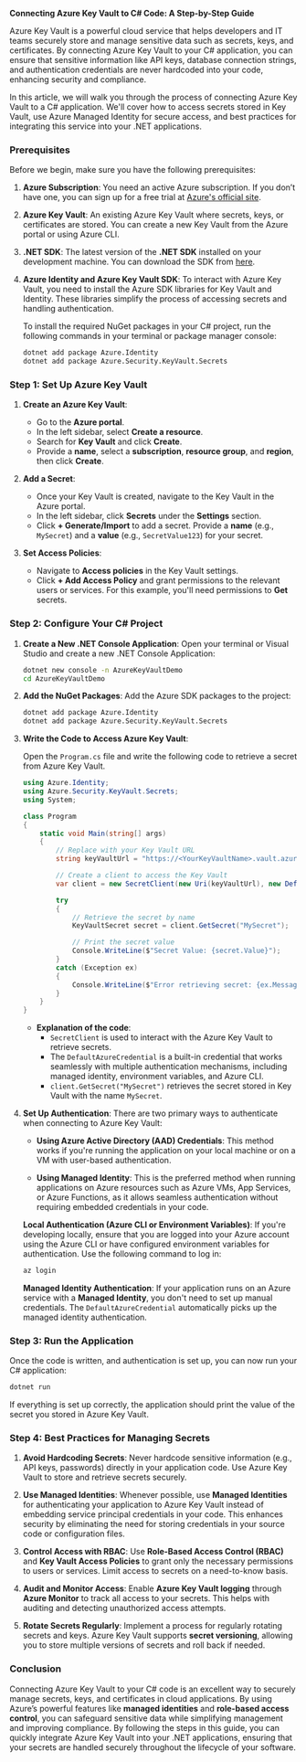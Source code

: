 **Connecting Azure Key Vault to C# Code: A Step-by-Step Guide**

Azure Key Vault is a powerful cloud service that helps developers and IT teams securely store and manage sensitive data such as secrets, keys, and certificates. By connecting Azure Key Vault to your C# application, you can ensure that sensitive information like API keys, database connection strings, and authentication credentials are never hardcoded into your code, enhancing security and compliance.

In this article, we will walk you through the process of connecting Azure Key Vault to a C# application. We'll cover how to access secrets stored in Key Vault, use Azure Managed Identity for secure access, and best practices for integrating this service into your .NET applications.

### Prerequisites

Before we begin, make sure you have the following prerequisites:

1. **Azure Subscription**: You need an active Azure subscription. If you don’t have one, you can sign up for a free trial at [Azure's official site](https://azure.microsoft.com/en-us/free/).
   
2. **Azure Key Vault**: An existing Azure Key Vault where secrets, keys, or certificates are stored. You can create a new Key Vault from the Azure portal or using Azure CLI.

3. **.NET SDK**: The latest version of the **.NET SDK** installed on your development machine. You can download the SDK from [here](https://dotnet.microsoft.com/download).

4. **Azure Identity and Azure Key Vault SDK**: To interact with Azure Key Vault, you need to install the Azure SDK libraries for Key Vault and Identity. These libraries simplify the process of accessing secrets and handling authentication.

   To install the required NuGet packages in your C# project, run the following commands in your terminal or package manager console:

   ```bash
   dotnet add package Azure.Identity
   dotnet add package Azure.Security.KeyVault.Secrets
   ```

### Step 1: Set Up Azure Key Vault

1. **Create an Azure Key Vault**:
   - Go to the **Azure portal**.
   - In the left sidebar, select **Create a resource**.
   - Search for **Key Vault** and click **Create**.
   - Provide a **name**, select a **subscription**, **resource group**, and **region**, then click **Create**.

2. **Add a Secret**:
   - Once your Key Vault is created, navigate to the Key Vault in the Azure portal.
   - In the left sidebar, click **Secrets** under the **Settings** section.
   - Click **+ Generate/Import** to add a secret. Provide a **name** (e.g., `MySecret`) and a **value** (e.g., `SecretValue123`) for your secret.

3. **Set Access Policies**:
   - Navigate to **Access policies** in the Key Vault settings.
   - Click **+ Add Access Policy** and grant permissions to the relevant users or services. For this example, you'll need permissions to **Get** secrets.

### Step 2: Configure Your C# Project

1. **Create a New .NET Console Application**:
   Open your terminal or Visual Studio and create a new .NET Console Application:

   ```bash
   dotnet new console -n AzureKeyVaultDemo
   cd AzureKeyVaultDemo
   ```

2. **Add the NuGet Packages**:
   Add the Azure SDK packages to the project:

   ```bash
   dotnet add package Azure.Identity
   dotnet add package Azure.Security.KeyVault.Secrets
   ```

3. **Write the Code to Access Azure Key Vault**:

   Open the `Program.cs` file and write the following code to retrieve a secret from Azure Key Vault.

   ```csharp
   using Azure.Identity;
   using Azure.Security.KeyVault.Secrets;
   using System;

   class Program
   {
       static void Main(string[] args)
       {
           // Replace with your Key Vault URL
           string keyVaultUrl = "https://<YourKeyVaultName>.vault.azure.net/";

           // Create a client to access the Key Vault
           var client = new SecretClient(new Uri(keyVaultUrl), new DefaultAzureCredential());

           try
           {
               // Retrieve the secret by name
               KeyVaultSecret secret = client.GetSecret("MySecret");

               // Print the secret value
               Console.WriteLine($"Secret Value: {secret.Value}");
           }
           catch (Exception ex)
           {
               Console.WriteLine($"Error retrieving secret: {ex.Message}");
           }
       }
   }
   ```

   - **Explanation of the code**:
     - `SecretClient` is used to interact with the Azure Key Vault to retrieve secrets.
     - The `DefaultAzureCredential` is a built-in credential that works seamlessly with multiple authentication mechanisms, including managed identity, environment variables, and Azure CLI.
     - `client.GetSecret("MySecret")` retrieves the secret stored in Key Vault with the name `MySecret`.

4. **Set Up Authentication**:
   There are two primary ways to authenticate when connecting to Azure Key Vault:
   
   - **Using Azure Active Directory (AAD) Credentials**: This method works if you're running the application on your local machine or on a VM with user-based authentication.
   
   - **Using Managed Identity**: This is the preferred method when running applications on Azure resources such as Azure VMs, App Services, or Azure Functions, as it allows seamless authentication without requiring embedded credentials in your code.

   **Local Authentication (Azure CLI or Environment Variables)**:
   If you're developing locally, ensure that you are logged into your Azure account using the Azure CLI or have configured environment variables for authentication. Use the following command to log in:

   ```bash
   az login
   ```

   **Managed Identity Authentication**:
   If your application runs on an Azure service with a **Managed Identity**, you don't need to set up manual credentials. The `DefaultAzureCredential` automatically picks up the managed identity authentication.

### Step 3: Run the Application

Once the code is written, and authentication is set up, you can now run your C# application:

```bash
dotnet run
```

If everything is set up correctly, the application should print the value of the secret you stored in Azure Key Vault.

### Step 4: Best Practices for Managing Secrets

1. **Avoid Hardcoding Secrets**: Never hardcode sensitive information (e.g., API keys, passwords) directly in your application code. Use Azure Key Vault to store and retrieve secrets securely.

2. **Use Managed Identities**: Whenever possible, use **Managed Identities** for authenticating your application to Azure Key Vault instead of embedding service principal credentials in your code. This enhances security by eliminating the need for storing credentials in your source code or configuration files.

3. **Control Access with RBAC**: Use **Role-Based Access Control (RBAC)** and **Key Vault Access Policies** to grant only the necessary permissions to users or services. Limit access to secrets on a need-to-know basis.

4. **Audit and Monitor Access**: Enable **Azure Key Vault logging** through **Azure Monitor** to track all access to your secrets. This helps with auditing and detecting unauthorized access attempts.

5. **Rotate Secrets Regularly**: Implement a process for regularly rotating secrets and keys. Azure Key Vault supports **secret versioning**, allowing you to store multiple versions of secrets and roll back if needed.

### Conclusion

Connecting Azure Key Vault to your C# code is an excellent way to securely manage secrets, keys, and certificates in cloud applications. By using Azure’s powerful features like **managed identities** and **role-based access control**, you can safeguard sensitive data while simplifying management and improving compliance. By following the steps in this guide, you can quickly integrate Azure Key Vault into your .NET applications, ensuring that your secrets are handled securely throughout the lifecycle of your software.